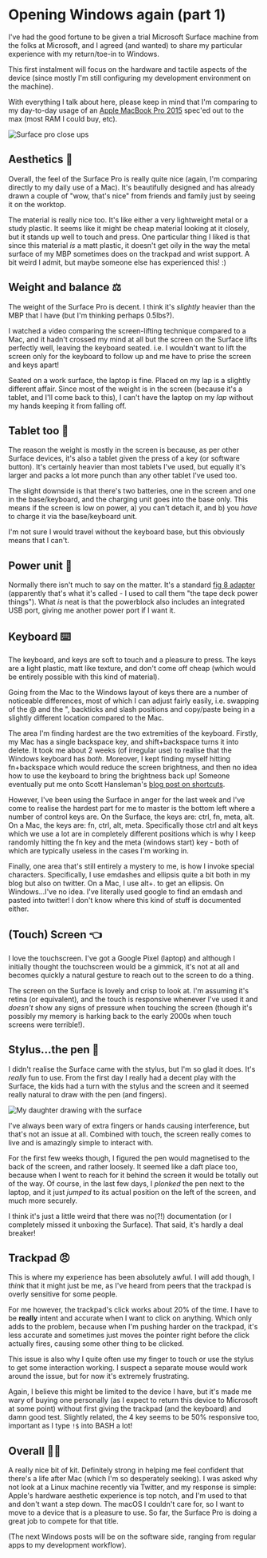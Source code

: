 # Opening Windows again (part 1)

I've had the good fortune to be given a trial Microsoft Surface machine from the folks at Microsoft, and I agreed (and wanted) to share my particular experience with my return/toe-in to Windows.

This first instalment will focus on the hardware and tactile aspects of the device (since mostly I'm still configuring my development environment on the machine).

<!--more-->

With everything I talk about here, please keep in mind that I'm comparing to my day-to-day usage of an [Apple MacBook Pro 2015](https://www.apple.com/macbook-pro/specs-2015/) spec'ed out to the max (most RAM I could buy, etc).

![Surface pro close ups](/images/windows/surface-close-ups.jpg)

## Aesthetics 💅

Overall, the feel of the Surface Pro is really quite nice (again, I'm comparing directly to my daily use of a Mac). It's beautifully designed and has already drawn a couple of "wow, that's nice" from friends and family just by seeing it on the worktop.

The material is really nice too. It's like either a very lightweight metal or a study plastic. It seems like it might be cheap material looking at it closely, but it stands up well to touch and press. One particular thing I liked is that since this material *is* a matt plastic, it doesn't get oily in the way the metal surface of my MBP sometimes does on the trackpad and wrist support. A bit weird I admit, but maybe someone else has experienced this! :)

## Weight and balance ⚖️

The weight of the Surface Pro is decent. I think it's _slightly_ heavier than the MBP that I have (but I'm thinking perhaps 0.5lbs?).

I watched a video comparing the screen-lifting technique compared to a Mac, and it hadn't crossed my mind at all but the screen on the Surface lifts perfectly well, leaving the keyboard seated. i.e. I wouldn't want to lift the screen only for the keyboard to follow up and me have to prise the screen and keys apart!

Seated on a work surface, the laptop is fine. Placed on my lap is a slightly different affair. Since most of the weight is in the screen (because it's a tablet, and I'll come back to this), I can't have the laptop on my _lap_ without my hands keeping it from falling off.

## Tablet too 🔪

The reason the weight is mostly in the screen is because, as per other Surface devices, it's also a tablet given the press of a key (or software button). It's certainly heavier than most tablets I've used, but equally it's larger and packs a lot more punch than any other tablet I've used too.

The slight downside is that there's two batteries, one in the screen and one in the base/keyboard, and the charging unit goes into the base only. This means if the screen is low on power, a) you can't detach it, and b) you _have_ to charge it via the base/keyboard unit.

I'm not sure I would travel without the keyboard base, but this obviously means that I can't.

## Power unit 🔌

Normally there isn't much to say on the matter. It's a standard [fig 8 adapter](https://en.m.wikipedia.org/wiki/IEC_60320#C7.2FC8_coupler) (apparently that's what it's called - I used to call them "the tape deck power things"). What _is_ neat is that the powerblock also includes an integrated USB port, giving me another power port if I want it.

## Keyboard ⌨️

The keyboard, and keys are soft to touch and a pleasure to press. The keys are a light plastic, matt like texture, and don't come off cheap (which would be entirely possible with this kind of material).

Going from the Mac to the Windows layout of keys there are a number of noticeable differences, most of which I can adjust fairly easily, i.e. swapping of the @ and the ", backticks and slash positions and copy/paste being in a slightly different location compared to the Mac.

The area I'm finding hardest are the two extremities of the keyboard. Firstly, my Mac has a single backspace key, and shift+backspace turns it into delete. It took me about 2 weeks (of irregular use) to realise that the Windows keyboard has _both_. Moreover, I kept finding myself hitting fn+backspace which would reduce the screen brightness, and then no idea how to use the keyboard to bring the brightness back up! Someone eventually put me onto Scott Hansleman's [blog post on shortcuts](https://www.hanselman.com/blog/CollectingWindows10AnniversaryEditionKeyboardShortcuts.aspx).

However, I've been using the Surface in anger for the last week and I've come to realise the hardest part for me to master is the bottom left where a number of control keys are. On the Surface, the keys are: ctrl, fn, meta, alt. On a Mac, the keys are: fn, ctrl, alt, meta. Specifically those ctrl and alt keys which we use a lot are in completely different positions which is why I keep randomly hitting the fn key and the meta (windows start) key - both of which are typically useless in the cases I'm working in.

Finally, one area that's still entirely a mystery to me, is how I invoke special characters. Specifically, I use emdashes and ellipsis quite a bit both in my blog but also on twitter. On a Mac, I use alt+. to get an ellipsis. On Windows...I've no idea. I've literally used google to find an emdash and pasted into twitter! I don't know where this kind of stuff is documented either.

## (Touch) Screen 👈

I love the touchscreen. I've got a Google Pixel (laptop) and although I initially thought the touchscreen would be a gimmick, it's not at all and becomes quickly a natural gesture to reach out to the screen to do a thing.

The screen on the Surface is lovely and crisp to look at. I'm assuming it's retina (or equivalent), and the touch is responsive whenever I've used it and _doesn't_ show any signs of pressure when touching the screen (though it's possibly my memory is harking back to the early 2000s when touch screens were terrible!).

## Stylus...the pen 🎨

I didn't realise the Surface came with the stylus, but I'm so glad it does. It's _really_ fun to use. From the first day I really had a decent play with the Surface, the kids had a turn with the stylus and the screen and it seemed really natural to draw with the pen (and fingers).

![My daughter drawing with the surface](/images/windows/seren-touch.jpg)

I've always been wary of extra fingers or hands causing interference, but that's not an issue at all. Combined with touch, the screen really comes to live and is amazingly simple to interact with.

For the first few weeks though, I figured the pen would magnetised to the back of the screen, and rather loosely. It seemed like a daft place too, because when I went to reach for it behind the screen it would be totally out of the way. Of course, in the last few days, I _plonked_ the pen next to the laptop, and it just _jumped_ to its actual position on the left of the screen, and much more securely.

I think it's just a little weird that there was no(?!) documentation (or I completely missed it unboxing the Surface). That said, it's hardly a deal breaker!

## Trackpad 😠

This is where my experience has been absolutely awful. I will add though, I _think_ that it might just be me, as I've heard from peers that the trackpad is overly sensitive for some people.

For me however, the trackpad's click works about 20% of the time. I have to be **really** intent and accurate when I want to click on anything. Which only adds to the problem, because when I'm pushing harder on the trackpad, it's less accurate and sometimes just moves the pointer right before the click actually fires, causing some other thing to be clicked.

This issue is also why I quite often use my finger to touch or use the stylus to get some interaction working. I suspect a separate mouse would work around the issue, but for now it's extremely frustrating.

Again, I believe this might be limited to the device I have, but it's made me wary of buying one personally (as I expect to return this device to Microsoft at some point) without first giving the trackpad (and the keyboard) and damn good test. Slightly related, the 4 key seems to be 50% responsive too, important as I type `!$` into BASH a lot!

## Overall 💪🚀

A really nice bit of kit. Definitely strong in helping me feel confident that there's a life after Mac (which I'm so desperately seeking). I was asked why not look at a Linux machine recently via Twitter, and my response is simple: Apple's hardware aesthetic experience is top notch, and I'm used to that and don't want a step down. The macOS I couldn't care for, so I want to move to a device that is a pleasure to use. So far, the Surface Pro is doing a great job to compete for that title.

(The next Windows posts will be on the software side, ranging from regular apps to my development workflow).
